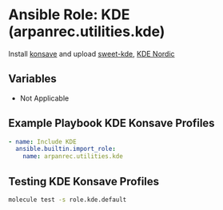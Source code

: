 # Ansible Role: KDE (arpanrec.utilities.kde)

Install [konsave](https://github.com/Prayag2/konsave) and upload [sweet-kde](https://github.com/EliverLara/Sweet-kde), [KDE Nordic](https://github.com/EliverLara/Nordic-kde)

## Variables

- Not Applicable

## Example Playbook KDE Konsave Profiles

```yaml
- name: Include KDE
  ansible.builtin.import_role:
    name: arpanrec.utilities.kde
```

## Testing KDE Konsave Profiles

```bash
molecule test -s role.kde.default
```
